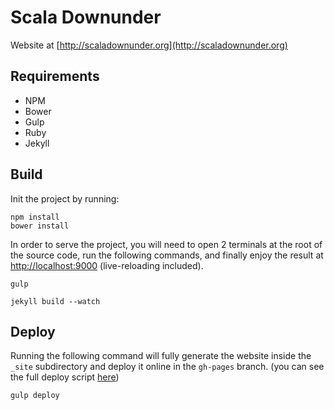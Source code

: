 # Scala Downunder

Website at [http://scaladownunder.org](http://scaladownunder.org)

## Requirements

* NPM
* Bower
* Gulp
* Ruby
* Jekyll

## Build

Init the project by running:

~~~ shell
npm install
bower install
~~~

In order to serve the project, you will need to open 2 terminals at the root of the source code, run the following commands, and finally enjoy the result at [http://localhost:9000](http://localhost:9000) (live-reloading included).

~~~ shell
gulp
~~~

~~~ shell
jekyll build --watch
~~~

## Deploy

Running the following command will fully generate the website inside the `_site` subdirectory and deploy it online in the `gh-pages` branch. (you can see the full deploy script [here](https://github.com/movio/scala-downunder/blob/master/_gulp/deploy.js))

~~~ shell
gulp deploy
~~~
